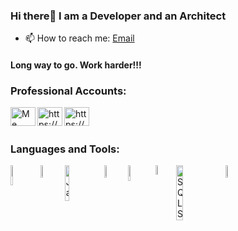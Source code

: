 ### Hi there👋 I am a Developer and an Architect


- 📫 How to reach me: [Email](http://abnncbnn@gmail.com/)

<h4 align="left">Long way to go. Work harder!!! </h4>

<h3 align="left">Professional Accounts:</h3>
<p align="left">
<a href="https://www.rahmancoban.com" target="_blank"><img align="left" src="" alt="Me" height="30" width="40" /></a>

<a href="https://www.linkedin.com/in/rahmancoban/" target="_blank"><img align="left" src="https://raw.githubusercontent.com/rahuldkjain/github-profile-readme-generator/master/src/images/icons/Social/linked-in-alt.svg" alt="https://www.linkedin.com/in/rahmancoban/" height="30" width="40" /></a>
  
<a href="https://stackoverflow.com/users/15547347/abdurrahman-%c3%a7oban" target="_blank"><img align="left" src="https://raw.githubusercontent.com/rahuldkjain/github-profile-readme-generator/master/src/images/icons/Social/stack-overflow.svg" alt="https://stackoverflow.com/users/15547347/abdurrahman-%c3%a7oban" height="30" width="40" /></a>

<br/><br/>    
</p>

<h3 align="left">Languages and Tools:</h3>

<img align="left" width="9%" alt="HTML5"   src="https://img.shields.io/badge/html5-%23E34F26.svg?style=for-the-badge&logo=html5&logoColor=white"/>

<img align="left" width="7%" alt="CSS3"   src="https://img.shields.io/badge/css3-%231572B6.svg?style=for-the-badge&logo=css3&logoColor=white"/>

<img align="left" width="12%" alt="JavaScript"   src="https://img.shields.io/badge/javascript-%23323330.svg?style=for-the-badge&logo=javascript&logoColor=%23F7DF1E"/>

<img align="left" width="7%" alt="WordPress"   src="https://img.shields.io/badge/WordPress-%23117AC9.svg?style=for-the-badge&logo=WordPress&logoColor=white padding=10px"/>

<img align="left" width="8%" alt="React"   src="https://img.shields.io/badge/react-%2320232a.svg?style=for-the-badge&logo=react&logoColor=%2361DAFB"/>


<img align="left" width="6%" alt="Git"   src="https://img.shields.io/badge/git-%23F05033.svg?style=for-the-badge&logo=git&logoColor=white"/>

<img align="left" width="15%" alt="SQLServer" src="https://img.shields.io/badge/Microsoft%20SQL%20Sever-CC2927?style=for-thebadge&logo=microsoft%20sql%20server&logoColor=white"/>

<img  width="7%" alt="MySQL"   src="https://img.shields.io/badge/mysql-%2300f.svg?style=for-the-badge&logo=mysql&logoColor=white"/>












